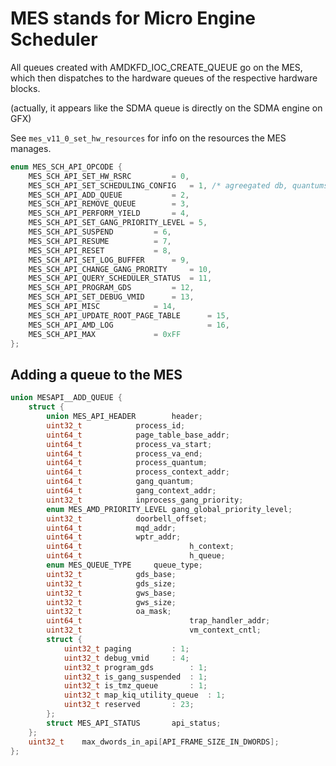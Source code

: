 # MES stands for Micro Engine Scheduler

All queues created with AMDKFD_IOC_CREATE_QUEUE go on the MES, which then dispatches to the hardware queues of the respective hardware blocks.

(actually, it appears like the SDMA queue is directly on the SDMA engine on GFX)

See `mes_v11_0_set_hw_resources` for info on the resources the MES manages.

```C
enum MES_SCH_API_OPCODE {
	MES_SCH_API_SET_HW_RSRC			= 0,
	MES_SCH_API_SET_SCHEDULING_CONFIG	= 1, /* agreegated db, quantums, etc */
	MES_SCH_API_ADD_QUEUE			= 2,
	MES_SCH_API_REMOVE_QUEUE		= 3,
	MES_SCH_API_PERFORM_YIELD		= 4,
	MES_SCH_API_SET_GANG_PRIORITY_LEVEL	= 5,
	MES_SCH_API_SUSPEND			= 6,
	MES_SCH_API_RESUME			= 7,
	MES_SCH_API_RESET			= 8,
	MES_SCH_API_SET_LOG_BUFFER		= 9,
	MES_SCH_API_CHANGE_GANG_PRORITY		= 10,
	MES_SCH_API_QUERY_SCHEDULER_STATUS	= 11,
	MES_SCH_API_PROGRAM_GDS			= 12,
	MES_SCH_API_SET_DEBUG_VMID		= 13,
	MES_SCH_API_MISC			= 14,
	MES_SCH_API_UPDATE_ROOT_PAGE_TABLE      = 15,
	MES_SCH_API_AMD_LOG                     = 16,
	MES_SCH_API_MAX				= 0xFF
};
```

## Adding a queue to the MES

```C
union MESAPI__ADD_QUEUE {
	struct {
		union MES_API_HEADER		header;
		uint32_t			process_id;
		uint64_t			page_table_base_addr;
		uint64_t			process_va_start;
		uint64_t			process_va_end;
		uint64_t			process_quantum;
		uint64_t			process_context_addr;
		uint64_t			gang_quantum;
		uint64_t			gang_context_addr;
		uint32_t			inprocess_gang_priority;
		enum MES_AMD_PRIORITY_LEVEL	gang_global_priority_level;
		uint32_t			doorbell_offset;
		uint64_t			mqd_addr;
		uint64_t			wptr_addr;
		uint64_t                        h_context;
		uint64_t                        h_queue;
		enum MES_QUEUE_TYPE		queue_type;
		uint32_t			gds_base;
		uint32_t			gds_size;
		uint32_t			gws_base;
		uint32_t			gws_size;
		uint32_t			oa_mask;
		uint64_t                        trap_handler_addr;
		uint32_t                        vm_context_cntl;
		struct {
			uint32_t paging			: 1;
			uint32_t debug_vmid		: 4;
			uint32_t program_gds		: 1;
			uint32_t is_gang_suspended	: 1;
			uint32_t is_tmz_queue		: 1;
			uint32_t map_kiq_utility_queue  : 1;
			uint32_t reserved		: 23;
		};
		struct MES_API_STATUS		api_status;
	};
	uint32_t	max_dwords_in_api[API_FRAME_SIZE_IN_DWORDS];
};
```

